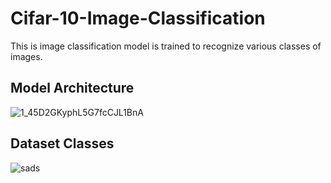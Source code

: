 # Cifar-10-Image-Classification
This is image classification model is trained to recognize various classes of images.
## **Model Architecture**
![1_45D2GKyphL5G7fcCJL1BnA](https://github.com/FadyAwad/Cifar-10-Image-Classification/assets/103905338/25218ad3-f295-40d2-b02f-678607801f9b)

## **Dataset Classes**
![sads](https://github.com/FadyAwad/Cifar-10-Image-Classification/assets/103905338/5beba252-82e2-4e7d-a064-b16086414c00)
